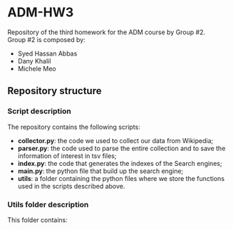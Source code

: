 # ADM-HW3
Repository of the third homework for the ADM course by Group #2.  
Group #2 is composed by:
- Syed Hassan Abbas 
- Dany Khalil
- Michele Meo

## Repository structure

### Script description
The repository contains the following scripts:
- **collector.py**: the code we used to collect our data from Wikipedia;
- **parser.py**: the code used to parse the entire collection and to save the information of interest in tsv files;
- **index.py**: the code that generates the indexes of the Search engines;
- **main.py**: the python file that build up the search engine;
- **utils**: a folder containing the python files where we store the functions used in the scripts described above.

### Utils folder description
This folder contains:

